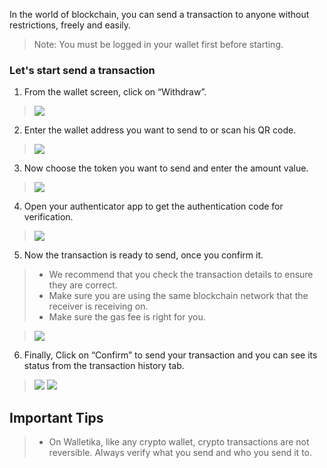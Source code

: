 In the world of blockchain, you can send a transaction to anyone without restrictions, freely and easily.

> Note: You must be logged in your wallet first before starting.

### Let's start send a transaction
1. From the wallet screen, click on “Withdraw”.
> ![](https://raw.githubusercontent.com/Walletika/walletika-web-fetch/main/docs/how-to-send/images/1.jpg)

2. Enter the wallet address you want to send to or scan his QR code.
> ![](https://raw.githubusercontent.com/Walletika/walletika-web-fetch/main/docs/how-to-send/images/2.jpg)

3. Now choose the token you want to send and enter the amount value.
> ![](https://raw.githubusercontent.com/Walletika/walletika-web-fetch/main/docs/how-to-send/images/3.jpg)

4. Open your authenticator app to get the authentication code for verification.
> ![](https://raw.githubusercontent.com/Walletika/walletika-web-fetch/main/docs/how-to-send/images/4.jpg)

5. Now the transaction is ready to send, once you confirm it.
> - We recommend that you check the transaction details to ensure they are correct.
> - Make sure you are using the same blockchain network that the receiver is receiving on.
> - Make sure the gas fee is right for you.

> ![](https://raw.githubusercontent.com/Walletika/walletika-web-fetch/main/docs/how-to-send/images/5.jpg)

6. Finally, Click on “Confirm” to send your transaction and you can see its status from the transaction history tab. 
> ![](https://raw.githubusercontent.com/Walletika/walletika-web-fetch/main/docs/how-to-send/images/6.jpg)
> ![](https://raw.githubusercontent.com/Walletika/walletika-web-fetch/main/docs/how-to-send/images/7.jpg)

## Important Tips
> - On Walletika, like any crypto wallet, crypto transactions are not reversible. Always verify what you send and who you send it to.
